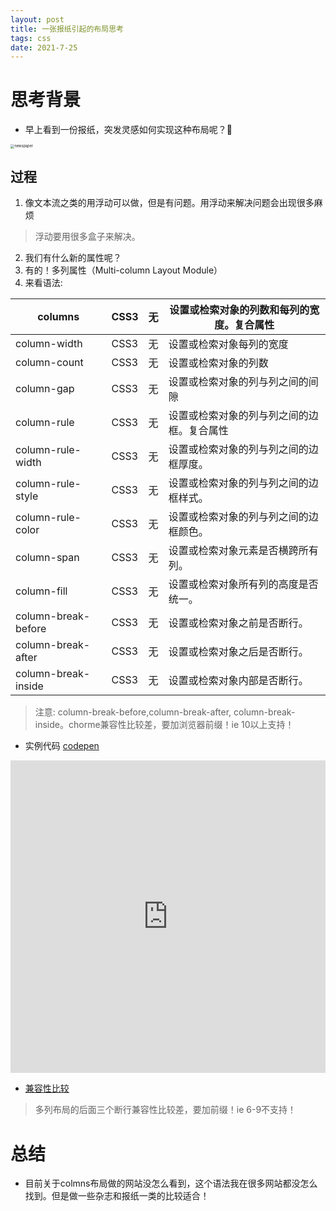 ```yaml
---
layout: post
title: 一张报纸引起的布局思考
tags: css
date: 2021-7-25
---
```

# 思考背景
+ 早上看到一份报纸，突发灵感如何实现这种布局呢？🤔

<img src="{{site.url}}/assets/img/newpapers/IMG_20210724_063838.jpg" alt="newspaper" style="zoom:40%;" />

## 过程
1. 像文本流之类的用浮动可以做，但是有问题。用浮动来解决问题会出现很多麻烦
> 浮动要用很多盒子来解决。

2. 我们有什么新的属性呢？
3. 有的！多列属性（Multi-column Layout Module）
4. 来看语法:

| columns                      | CSS3 | 无   | 设置或检索对象的列数和每列的宽度。复合属性 |
| ---------------------------------------------- | ---- | ---- | ------------------------------------------ |
| column-width               | CSS3 | 无   | 设置或检索对象每列的宽度                   |
| column-count               | CSS3 | 无   | 设置或检索对象的列数                       |
| column-gap                   | CSS3 | 无   | 设置或检索对象的列与列之间的间隙           |
| column-rule                 | CSS3 | 无   | 设置或检索对象的列与列之间的边框。复合属性 |
| column-rule-width     | CSS3 | 无   | 设置或检索对象的列与列之间的边框厚度。     |
| column-rule-style     | CSS3 | 无   | 设置或检索对象的列与列之间的边框样式。     |
| column-rule-color     | CSS3 | 无   | 设置或检索对象的列与列之间的边框颜色。     |
| column-span                 | CSS3 | 无   | 设置或检索对象元素是否横跨所有列。         |
| column-fill                 | CSS3 | 无   | 设置或检索对象所有列的高度是否统一。       |
| column-break-before | CSS3 | 无   | 设置或检索对象之前是否断行。               |
| column-break-after   | CSS3 | 无   | 设置或检索对象之后是否断行。               |
| column-break-inside | CSS3 | 无   | 设置或检索对象内部是否断行。               |

> 注意: column-break-before,column-break-after, column-break-inside。chorme兼容性比较差，要加浏览器前缀！ie 10以上支持！

+ 实例代码 [codepen](https://codepen.io/cai_kai/pen/KKmZPwx)
<iframe height="500" style="width: 100%;" scrolling="no" title="" src="https://codepen.io/cai_kai/embed/KKmZPwx?default-tab=html%2Cresult" frameborder="no" loading="lazy" allowtransparency="true" allowfullscreen="true">
  See the Pen <a href="https://codepen.io/cai_kai/pen/KKmZPwx">
  </a> by 山子安 (<a href="https://codepen.io/cai_kai">@cai_kai</a>)
  on <a href="https://codepen.io">CodePen</a>.
</iframe>


+ [兼容性比较](https://caniuse.com/?search=column)
> 多列布局的后面三个断行兼容性比较差，要加前缀！ie 6-9不支持！

# 总结
+ 目前关于colmns布局做的网站没怎么看到，这个语法我在很多网站都没怎么找到。但是做一些杂志和报纸一类的比较适合！